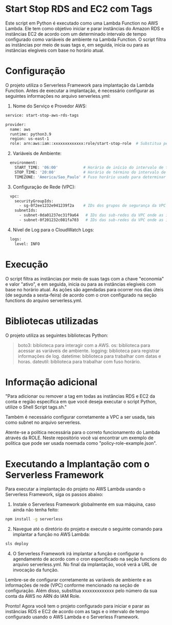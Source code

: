 # Start Stop RDS and EC2 com Tags
Este script em Python é executado como uma Lambda Function no AWS Lambda. Ele tem como objetivo iniciar e parar instâncias do Amazon RDS e instâncias EC2 de acordo com um determinado intervalo de tempo configurado como variáveis de ambiente na Lambda Function. O script filtra as instâncias por meio de suas tags e, em seguida, inicia ou para as instâncias elegíveis com base no horário atual.

# Configuração

O projeto utiliza o Serverless Framework para implantação da Lambda Function. Antes de executar a implantação, é necessário configurar as seguintes informações no arquivo serverless.yml:

1. Nome do Serviço e Provedor AWS:

```bash
service: start-stop-aws-rds-tags

provider:
  name: aws
  runtime: python3.9
  region: us-east-1
  role: arn:aws:iam::xxxxxxxxxxxxx:role/start-stop-role  # Substitua pelo ARN do IAM Role com as permissões necessárias
```
2. Variáveis de Ambiente:

```bash
  environment:
    START_TIME: '06:00'           # Horário de início do intervalo de tempo para iniciar as instâncias
    STOP_TIME: '20:00'            # Horário de término do intervalo de tempo para parar as instâncias
    TIMEZONE: 'America/Sao_Paulo' # Fuso horário usado para determinar os horários de início e término
```
3. Configuração de Rede (VPC):

```bash
  vpc:
    securityGroupIds:
      - sg-0f2ee1232e941239f2a    # IDs dos grupos de segurança da VPC onde as instâncias estão localizadas (modificar conforme necessário)
    subnetIds:
      - subnet-0da01237ec31f9a64   # IDs das sub-redes da VPC onde as instâncias estão localizadas (modificar conforme necessário)
      - subnet-0f201232c081fa703   # IDs das sub-redes da VPC onde as instâncias estão localizadas (modificar conforme necessário)
```

4. Nível de Log para o CloudWatch Logs:

```bash
  logs:
    level: INFO
```

# Execução

O script filtra as instâncias por meio de suas tags com a chave "economia" e valor "ativo", e em seguida, inicia ou para as instâncias elegíveis com base no horário atual. As ações são agendadas para ocorrer nos dias úteis (de segunda a sexta-feira) de acordo com o cron configurado na seção functions do arquivo serverless.yml.

# Bibliotecas utilizadas

O projeto utiliza as seguintes bibliotecas Python:

> boto3: biblioteca para interagir com a AWS.
> os: biblioteca para acessar as variáveis de ambiente.
> logging: biblioteca para registrar informações de log.
> datetime: biblioteca para trabalhar com datas e horas.
> dateutil: biblioteca para trabalhar com fuso horário.

# Informação adicional

"Para adicionar ou remover a tag em todas as instâncias RDS e EC2 da conta e região específica em que você deseja executar o script Python, utilize o Shell Script tags.sh."

Também é necessário configurar corretamente a VPC a ser usada, tais como subnet no arquivo serverless. 

Atente-se a política necessária para o correto funcionamento do Lambda através da ROLE. Neste repositório você vai encontrar um exemplo de política que pode ser usada noemada como "policy-role-example.json".

# Executando a Implantação com o Serverless Framework

Para executar a implantação do projeto no AWS Lambda usando o Serverless Framework, siga os passos abaixo:

1. Instale o Serverless Framework globalmente em sua máquina, caso ainda não tenha feito:

```bash
npm install -g serverless
```
2. Navegue até o diretório do projeto e execute o seguinte comando para implantar a função no AWS Lambda:

```bash
sls deploy
```

4. O Serverless Framework irá implantar a função e configurar o agendamento de acordo com o cron especificado na seção functions do arquivo serverless.yml. No final da implantação, você verá a URL de invocação da função.

Lembre-se de configurar corretamente as variáveis de ambiente e as informações de rede (VPC) conforme mencionado na seção de configuração. Além disso, substitua xxxxxxxxxxxxx pelo número da sua conta da AWS no ARN do IAM Role.

Pronto! Agora você tem o projeto configurado para iniciar e parar as instâncias RDS e EC2 de acordo com as tags e o intervalo de tempo configurado usando o AWS Lambda e o Serverless Framework.

